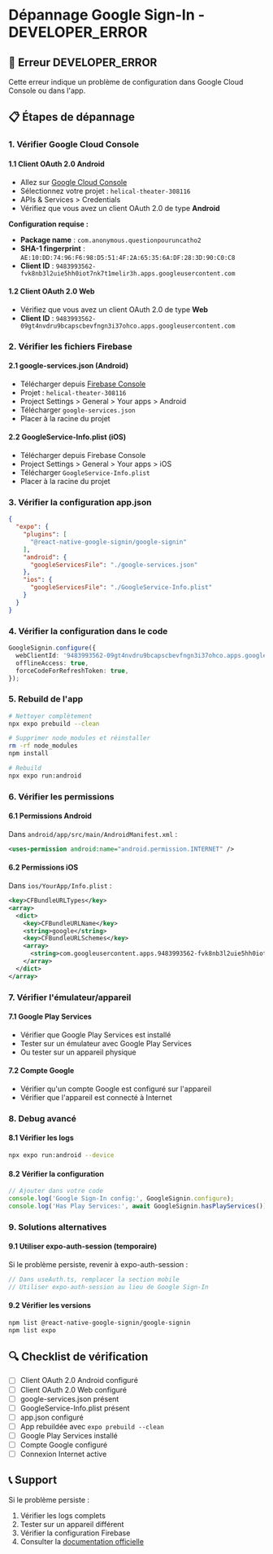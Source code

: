 # Dépannage Google Sign-In - DEVELOPER_ERROR

## 🚨 Erreur DEVELOPER_ERROR

Cette erreur indique un problème de configuration dans Google Cloud Console ou dans l'app.

## 📋 Étapes de dépannage

### 1. Vérifier Google Cloud Console

#### 1.1 Client OAuth 2.0 Android
- Allez sur [Google Cloud Console](https://console.cloud.google.com/)
- Sélectionnez votre projet : `helical-theater-308116`
- APIs & Services > Credentials
- Vérifiez que vous avez un client OAuth 2.0 de type **Android**

**Configuration requise :**
- **Package name** : `com.anonymous.questionpouruncatho2`
- **SHA-1 fingerprint** : `AE:10:DD:74:96:F6:98:D5:51:4F:2A:65:35:6A:DF:28:3D:90:C0:C8`
- **Client ID** : `9483993562-fvk8nb3l2uie5hh0iot7nk7t1melir3h.apps.googleusercontent.com`

#### 1.2 Client OAuth 2.0 Web
- Vérifiez que vous avez un client OAuth 2.0 de type **Web**
- **Client ID** : `9483993562-09gt4nvdru9bcapscbevfngn3i37ohco.apps.googleusercontent.com`

### 2. Vérifier les fichiers Firebase

#### 2.1 google-services.json (Android)
- Télécharger depuis [Firebase Console](https://console.firebase.google.com/)
- Projet : `helical-theater-308116`
- Project Settings > General > Your apps > Android
- Télécharger `google-services.json`
- Placer à la racine du projet

#### 2.2 GoogleService-Info.plist (iOS)
- Télécharger depuis Firebase Console
- Project Settings > General > Your apps > iOS
- Télécharger `GoogleService-Info.plist`
- Placer à la racine du projet

### 3. Vérifier la configuration app.json

```json
{
  "expo": {
    "plugins": [
      "@react-native-google-signin/google-signin"
    ],
    "android": {
      "googleServicesFile": "./google-services.json"
    },
    "ios": {
      "googleServicesFile": "./GoogleService-Info.plist"
    }
  }
}
```

### 4. Vérifier la configuration dans le code

```typescript
GoogleSignin.configure({
  webClientId: '9483993562-09gt4nvdru9bcapscbevfngn3i37ohco.apps.googleusercontent.com',
  offlineAccess: true,
  forceCodeForRefreshToken: true,
});
```

### 5. Rebuild de l'app

```bash
# Nettoyer complètement
npx expo prebuild --clean

# Supprimer node_modules et réinstaller
rm -rf node_modules
npm install

# Rebuild
npx expo run:android
```

### 6. Vérifier les permissions

#### 6.1 Permissions Android
Dans `android/app/src/main/AndroidManifest.xml` :
```xml
<uses-permission android:name="android.permission.INTERNET" />
```

#### 6.2 Permissions iOS
Dans `ios/YourApp/Info.plist` :
```xml
<key>CFBundleURLTypes</key>
<array>
  <dict>
    <key>CFBundleURLName</key>
    <string>google</string>
    <key>CFBundleURLSchemes</key>
    <array>
      <string>com.googleusercontent.apps.9483993562-fvk8nb3l2uie5hh0iot7nk7t1melir3h</string>
    </array>
  </dict>
</array>
```

### 7. Vérifier l'émulateur/appareil

#### 7.1 Google Play Services
- Vérifier que Google Play Services est installé
- Tester sur un émulateur avec Google Play Services
- Ou tester sur un appareil physique

#### 7.2 Compte Google
- Vérifier qu'un compte Google est configuré sur l'appareil
- Vérifier que l'appareil est connecté à Internet

### 8. Debug avancé

#### 8.1 Vérifier les logs
```bash
npx expo run:android --device
```

#### 8.2 Vérifier la configuration
```typescript
// Ajouter dans votre code
console.log('Google Sign-In config:', GoogleSignin.configure);
console.log('Has Play Services:', await GoogleSignin.hasPlayServices());
```

### 9. Solutions alternatives

#### 9.1 Utiliser expo-auth-session (temporaire)
Si le problème persiste, revenir à expo-auth-session :

```typescript
// Dans useAuth.ts, remplacer la section mobile
// Utiliser expo-auth-session au lieu de Google Sign-In
```

#### 9.2 Vérifier les versions
```bash
npm list @react-native-google-signin/google-signin
npm list expo
```

## 🔍 Checklist de vérification

- [ ] Client OAuth 2.0 Android configuré
- [ ] Client OAuth 2.0 Web configuré
- [ ] google-services.json présent
- [ ] GoogleService-Info.plist présent
- [ ] app.json configuré
- [ ] App rebuildée avec `expo prebuild --clean`
- [ ] Google Play Services installé
- [ ] Compte Google configuré
- [ ] Connexion Internet active

## 📞 Support

Si le problème persiste :
1. Vérifier les logs complets
2. Tester sur un appareil différent
3. Vérifier la configuration Firebase
4. Consulter la [documentation officielle](https://react-native-google-signin.github.io/docs/troubleshooting) 